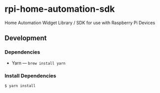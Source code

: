 # rpi-home-automation-sdk
Home Automation Widget Library / SDK for use with Raspberry Pi Devices

## Development

### Dependencies

* Yarn — `brew install yarn`

### Install Dependencies

    $ yarn install
